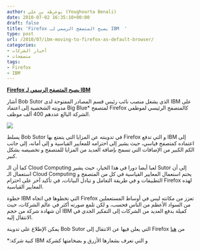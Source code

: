 ```yaml
---
author: يوغرطة بن علي (Youghourta Benali)
date: 2010-07-02 16:35:10+00:00
draft: false
title: 'Firefox يصبح المتصفح الرسمي لـ IBM  '
type: post
url: /2010/07/ibm-moving-to-firefox-as-default-browser/
categories:
- أخبار الشركات
- متصفحات
tags:
- Firefox
- IBM
---
```


**[Firefox يصبح المتصفح الرسمي لـ IBM](http://www.it-scoop.com/2010/07/ibm-moving-to-firefox-as-default-browser)**


أشار Bob Sutor الذي يشغل منصب نائب رئيس قسم المصادر المفتوحة لدى IBM على مدونته الشخصية إلى اعتماد Big Blue* لمتصفح Firefox كالمتصفح الرئيسي لموظفي الشركة البالغ عددهم 400 ألف موظف.

[![](http://www.it-scoop.com/wp-content/uploads/2010/07/IBM-firefox.jpg)
](http://www.it-scoop.com/2010/07/ibm-moving-to-firefox-as-default-browser)

يسلط Bob Sutor في تدوينته عن المزايا التي يتمتع بها Firefox و التي تدفع IBM إلى اعتماده كمتصفح قياسي، حيث يشير إلى احترامه للمعايير القياسية و إلى أمانه، إلى جانب الكم الكبير من الإضافات التي تسمح بإضافة العديد من المزايا للمتصفح و تخصيصه بشكل كبير.

كما أن الـ Cloud Computing لعبا أيضا دورا في هذا الخيار، حيث يشير Sutor إلى أن استعمال الـ Cloud Computing يحتم استعمال المعايير القياسية في كل من المتصفح و التطبيقات و في طريقة التعامل و تبادل البيانات، في تأكيد آخر على احترام Firefox لهذه المعايير القياسية.

خطوة IBM التي تخطوها في اتجاه Firefox تعزز من مكانته ليس في أوساط المستعملين من السواد الأعظم من الناس فحسب، و لكن تلمع صورته أكثر في عالم الشركات، حيث أن شهادة شركة من حجم IBM كفيلة بدفع العديد من الشركات إلى التفكير الجدي في الانتقال إليه.

يمكن الإطلاع على تدوينة Bob Sutor التي يعلن فيها عن الانتقال إلى Firefox من [هنا](http://www.sutor.com/c/2010/07/ibm-moving-to-firefox-as-default-browser/)

*:كنية شركة IBM و التي تعرف بشعارها الأزرق و بضخامتها كشركة
